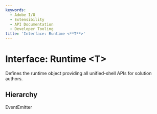 ```yaml
---
keywords:
  - Adobe I/O
  - Extensibility
  - API Documentation
  - Developer Tooling
title: 'Interface: Runtime <**T**>'
---
```


# Interface: Runtime <**T**>

Defines the runtime object providing all unified-shell APIs for solution authors.

## Hierarchy

EventEmitter